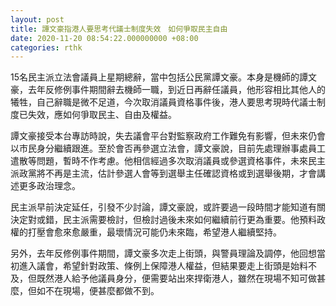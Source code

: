 ```yaml
---
layout: post
title: 譚文豪指港人要思考代議士制度失效　如何爭取民主自由
date: 2020-11-20 08:54:22.000000000 +08:00
categories: rthk
---
```


15名民主派立法會議員上星期總辭，當中包括公民黨譚文豪。本身是機師的譚文豪，去年反修例事件期間辭去機師一職，到近日再辭任議員，他形容相比其他人的犧牲，自己辭職是微不足道，今次取消議員資格事件後，港人要思考現時代議士制度已失效，應如何爭取民主、自由及權益。

譚文豪接受本台專訪時說，失去議會平台對監察政府工作難免有影響，但未來仍會以市民身分繼續跟進。至於會否再參選立法會，譚文豪說，目前先處理辦事處員工遣散等問題，暫時不作考慮。他相信經過多次取消議員或參選資格事件，未來民主派政黨將不再是主流，估計參選人會等到選舉主任確認資格或到選舉後期，才會講述更多政治理念。

民主派早前決定延任，引發不少討論，譚文豪說，或許要過一段時間才能知道有關決定對或錯，民主派需要檢討，但檢討過後未來如何繼續前行更為重要。他預料政權的打壓會愈來愈嚴重，最壞情況可能仍未來臨，希望港人繼續堅持。

另外，去年反修例事件期間，譚文豪多次走上街頭，與警員理論及調停，他回想當初進入議會，希望針對政策、條例上保障港人權益，但結果要走上街頭是始料不及，但既然港人給予他議員身分，便需要站出來捍衛港人，雖然在現場不知可做甚麼，但如不在現場，便甚麼都做不到。
